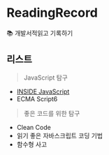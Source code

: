 # ReadingRecord
 📚 개발서적읽고 기록하기

## 리스트
> JavaScript 탐구
- [INSIDE JavaScript](https://github.com/minj0i/ReadingRecord/blob/main/INSIDE_JavaScript/index.md)
- ECMA Script6

> 좋은 코드를 위한 탐구
- Clean Code
- 읽기 좋은 자바스크립트 코딩 기법
- 함수형 사고
